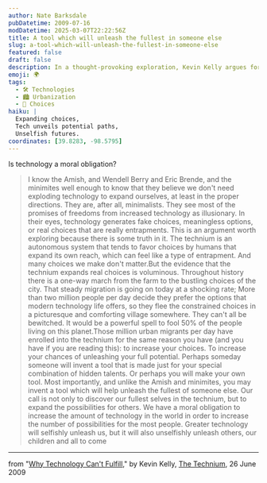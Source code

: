 ```yaml
---
author: Nate Barksdale
pubDatetime: 2009-07-16
modDatetime: 2025-03-07T22:22:56Z
title: A tool which will unleash the fullest in someone else
slug: a-tool-which-will-unleash-the-fullest-in-someone-else
featured: false
draft: false
description: In a thought-provoking exploration, Kevin Kelly argues for the moral obligation to embrace technology for the sake of expanding possibilities for ourselves and others.
emoji: 🌍
tags:
  - 🛠️ Technologies
  - 🏙️ Urbanization
  - 🌱 Choices
haiku: |
  Expanding choices,  
  Tech unveils potential paths,  
  Unselfish futures.
coordinates: [39.8283, -98.5795]
---
```


Is technology a moral obligation?

> I know the Amish, and Wendell Berry and Eric Brende, and the minimites well enough to know that they believe we don't need exploding technology to expand ourselves, at least in the proper directions. They are, after all, minimalists. They see most of the promises of freedoms from increased technology as illusionary. In their eyes, technology generates fake choices, meaningless options, or real choices that are really entrapments. This is an argument worth exploring because there is some truth in it. The technium is an autonomous system that tends to favor choices by humans that expand its own reach, which can feel like a type of entrapment. And many choices we make don't matter.But the evidence that the technium expands real choices is voluminous. Throughout history there is a one-way march from the farm to the bustling choices of the city. That steady migration is going on today at a shocking rate; More than two million people per day decide they prefer the options that modern technology life offers, so they flee the constrained choices in a picturesque and comforting village somewhere. They can't all be bewitched. It would be a powerful spell to fool 50% of the people living on this planet.Those million urban migrants per day have enrolled into the technium for the same reason you have (and you have if you are reading this): to increase your choices. To increase your chances of unleashing your full potential. Perhaps someday someone will invent a tool that is made just for your special combination of hidden talents. Or perhaps you will make your own tool. Most importantly, and unlike the Amish and minimites, you may invent a tool which will help unleash the fullest of someone else. Our call is not only to discover our fullest selves in the technium, but to expand the possibilities for others. We have a moral obligation to increase the amount of technology in the world in order to increase the number of possibilities for the most people. Greater technology will selfishly unleash us, but it will also unselfishly unleash others, our children and all to come

---

from "[Why Technology Can't Fulfill](http://www.kk.org/thetechnium/archives/2009/06/why_technology.php)," by Kevin Kelly, [The Technium](http://www.kk.org/thetechnium/archives/2009/06/why_technology.php), 26 June 2009
